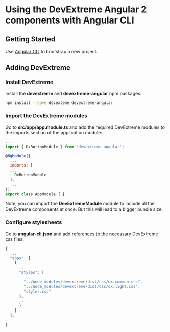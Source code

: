 # Using the DevExtreme Angular 2 components with Angular CLI

## Getting Started ##

Use [Angular CLI](https://cli.angular.io/) to bootstrap a new project.

## Adding DevExtreme ##

### Install DevExtreme ###

Install the **devextreme** and **devextreme-angular** npm packages:

```bash
npm install --save devexteme devextreme-angular
```

### Import the DevExtreme modules ###

Go to **src/app/app.module.ts** and add the required DevExtreme modules to the imports section of the application module:

```js
...
import { DxButtonModule } from 'devextreme-angular';

@NgModule({ 
  ...
  imports: [ 
  ...
    DxButtonModule 
  ], 
  ...
}) 
export class AppModule { } 
```

Note, you can import the **DevExtremeModule** module to include all the DevExtreme components at once. But this will lead to a bigger bundle size.  


### Configure stylesheets ###

Go to **angular-cli.json** and add references to the necessary DevExtreme css files:

```js
{ 
  ... 
  "apps": [ 
    { 
      ... 
      "styles": [ 
        ...
        "../node_modules/devextreme/dist/css/dx.common.css", 
        "../node_modules/devextreme/dist/css/dx.light.css", 
        "styles.css" 
      ], 
      ... 
      } 
    } 
  ], 
... 
} 
```

